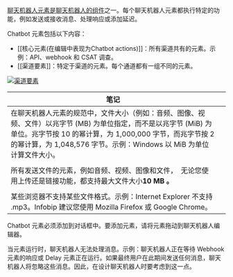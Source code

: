 [聊天机器人元素是聊天机器人的组件](https://www.infobip.com/docs/answers/chatbot-structure)之一。每个聊天机器人元素都执行特定的功能，例如发送或接收消息、处理响应或添加延迟。

Chatbot 元素包括以下内容：

- [[核心元素(在编辑中表现为Chatbot actions)]]：所有渠道共有的元素。示例：API、webhook 和 CSAT 调查。
- [[渠道要素]]：特定于渠道的元素。每个通道都有一组不同的元素。

[![渠道要素](https://www.infobip.com/docs/images/uploads/articles/answers-channel-elements-common.png)](https://www.infobip.com/docs/images/uploads/articles/answers-channel-elements-common.png)

|笔记| |
|---|---|
|在聊天机器人元素的规范中，文件大小（例如：音频、图像、视频、文件）以兆字节 (MB) 为单位指定，而不是以兆字节 (MiB) 为单位。兆字节按 10 的幂计算，为 1,000,000 字节，而兆字节按 2 的幂计算，为 1,048,576 字节。示例：Windows 以 MiB 为单位计算文件大小。| | 
| | |
| 所有发送文件的元素，例如音频、视频、图像和文件，  无论您使用上传还是链接功能，都支持最大文件大小**10 MB 。**| |
| | |
|某些浏览器不支持某些文件格式。示例：Internet Explorer 不支持 .mp3。Infobip 建议您使用 Mozilla Firefox 或 Google Chrome。| |

Chatbot 元素必须添加到对话框中。要添加元素，请将元素拖动到聊天机器人编辑器。 

当元素运行时，聊天机器人无法处理消息。示例：聊天机器人正在等待 Webhook 元素的响应或 Delay 元素正在运行。如果最终用户在此期间发送任何消息，聊天机器人将忽略这些消息。因此，在设计聊天机器人时要考虑到这一点。